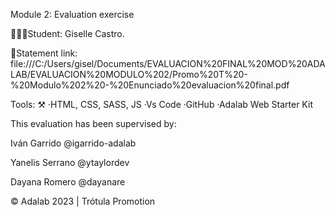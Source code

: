Module 2: Evaluation exercise

👩🏻‍💻Student: Giselle Castro.

💫Statement link: file:///C:/Users/gisel/Documents/EVALUACION%20FINAL%20MOD%20ADALAB/EVALUACION%20MODULO%202/Promo%20T%20-%20Modulo%202%20-%20Enunciado%20evaluacion%20final.pdf

Tools: ⚒️
·HTML, CSS, SASS, JS
·Vs Code
·GitHub
·Adalab Web Starter Kit


This evaluation has been supervised by:

Iván Garrido @igarrido-adalab

Yanelis Serrano @ytaylordev

Dayana Romero @dayanare

© Adalab 2023 | Trótula Promotion

